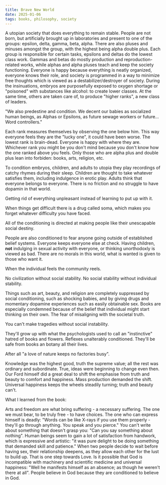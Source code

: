 ```yaml
---
title: Brave New World
date: 2025-01-06
tags: books, philosophy, society
---
```


A utopian society that does everything to remain stable. People are not born, but artificially brought up in laboratories and present to one of the groups: epsilon, delta, gamma, beta, alpha. There are also pluses and minuses amongst the group, with the highest being alpha double plus. Each group is responsible for certain tasks, epsilons and deltas do the lowest class work. Gammas and betas do mostly production and reproduction-related works, while alphas and alpha pluses teach and keep the society functioning. Everyone is happy because everything is neatly organized, everyone knows their role, and society is programmed in a way to minimize free thoughts which is viewed as a destabilizer/destroyer of society. During the insinuations, embryos are purposefully exposed to oxygen shortage or "poisoned" with substances like alcohol: to create lower classes. At the same time, others are taken care of, to produce "higher ranks", a new class of leaders.

"We also predestine and condition. We decent our babies as socialized human beings, as Alphas or Epsilons, as future sewage workers or future… Word controllers."

Each rank measures themselves by observing the one below him. This way everyone feels they are the "lucky one", it could have been worse. The lowest rank is brain-dead. Everyone is happy with where they are. Whichever rank you might be you don't mind because you don't know how the one ranked above you feels. Only those who are alpha plus and double plus lean into forbiden: books, arts, religion, etc. 

To condition embryos, children, and adults to utopia they play recordings of catchy rhymes during their sleep. Children are thought to take whatever satisfies them, including indulgence in erotic play. Adults think that everyone belongs to everyone. There is no friction and no struggle to have dopamin in that world.

Getting rid of everything unpleasant instead of learning to put up with it.

When things get difficult there is a drug called soma, which makes you forget whatever difficulty you have faced.

All of the conditioning is directed at making people like their unescapable social destiny.

People are also conditioned to fear anyone going outside of established belief systems. Everyone keeps everyone else at check. Having children, **not** indulging in sexual activity with everyone, or thinking unorthodoxly is viewed as bad. There are no morals in this world, what is wanted is given to those who want it.

When the individual feels the community reels.

No civilization without social stability. No social stability without individual stability.

Things such as art, beauty, and religion are completely suppressed by social conditioning, such as shocking babies, and by giving drugs and momentary dopamine experiences such as easily obtainable sex. Books are especially condemned because of the belief that individual might start thinking on their own. The fear of misaligning with the societal truth.

You can't make tragedies without social instability.

They'll grow up with what the psychologists used to call an "instinctive" hatred of books and flowers. Reflexes unalterably conditioned. They'll be safe from books an botany all their lives.

After all "a love of nature keeps no factories busy".

Knowledge was the highest good, truth the supreme value; all the rest was ordinary and subordinate. True, ideas were beginning to change even then. Our Ford himself did a great deal to shift the emphasise from truth and beauty to comfort and happiness. Mass production demanded the shift. Universal happiness keeps the wheels steadily turning; truth and beauty can't.

What I learned from the book:

Arts and freedom are what bring suffering - a necessary suffering. The one we must bear, to be truly free - to have choices.
The one who can express himself is deadly: "Words can be like X-rays if you use them properly - they'll go through anything. You speak and you pierce."
You can't write about something that doesn't grasp you: "Can you say something about nothing".
Human beings seem to gain a lot of satisfaction from handwork, which is expressive and artistic: "it was pure delight to be doing something that demanded skill and patience."
When two people decide to wait before having sex, their relationship deepens, as they allow each other for the lust to build up. That is one step towards Love.
Is it possible that God is incompatible with machinery and scientific medicine and universal happiness: "Well he manifests himself as an absence; as though he weren't there at all". People believe in God because they are conditioned to believe in God.
